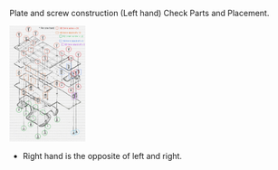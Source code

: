
Plate and screw construction (Left hand)
Check Parts and Placement.

<img src="images/quick1.jpeg" alt="quick1" style="zoom:20%;" />

* Right hand is the opposite of left and right.
